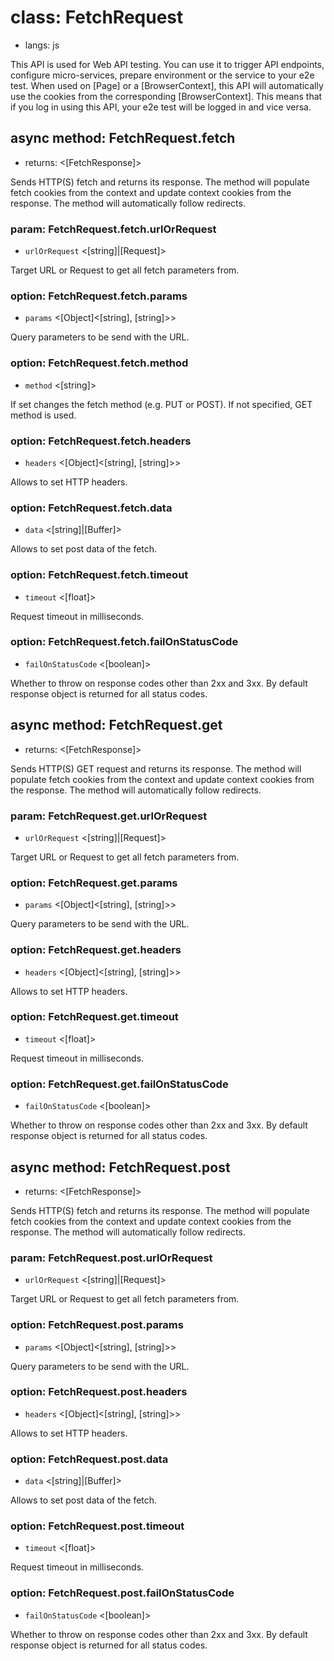 # class: FetchRequest
* langs: js

This API is used for Web API testing. You can use it to trigger API endpoints, configure micro-services, prepare
environment or the service to your e2e test. When used on [Page] or a [BrowserContext], this API will automatically use
the cookies from the corresponding [BrowserContext]. This means that if you log in using this API, your e2e test
will be logged in and vice versa.

## async method: FetchRequest.fetch
- returns: <[FetchResponse]>

Sends HTTP(S) fetch and returns its response. The method will populate fetch cookies from the context and update
context cookies from the response. The method will automatically follow redirects.

### param: FetchRequest.fetch.urlOrRequest
- `urlOrRequest` <[string]|[Request]>

Target URL or Request to get all fetch parameters from.

### option: FetchRequest.fetch.params
- `params` <[Object]<[string], [string]>>

Query parameters to be send with the URL.

### option: FetchRequest.fetch.method
- `method` <[string]>

If set changes the fetch method (e.g. PUT or POST). If not specified, GET method is used.

### option: FetchRequest.fetch.headers
- `headers` <[Object]<[string], [string]>>

Allows to set HTTP headers.

### option: FetchRequest.fetch.data
- `data` <[string]|[Buffer]>

Allows to set post data of the fetch.

### option: FetchRequest.fetch.timeout
- `timeout` <[float]>

Request timeout in milliseconds.

### option: FetchRequest.fetch.failOnStatusCode
- `failOnStatusCode` <[boolean]>

Whether to throw on response codes other than 2xx and 3xx. By default response object is returned
for all status codes.

## async method: FetchRequest.get
- returns: <[FetchResponse]>

Sends HTTP(S) GET request and returns its response. The method will populate fetch cookies from the context and update
context cookies from the response. The method will automatically follow redirects.

### param: FetchRequest.get.urlOrRequest
- `urlOrRequest` <[string]|[Request]>

Target URL or Request to get all fetch parameters from.

### option: FetchRequest.get.params
- `params` <[Object]<[string], [string]>>

Query parameters to be send with the URL.

### option: FetchRequest.get.headers
- `headers` <[Object]<[string], [string]>>

Allows to set HTTP headers.

### option: FetchRequest.get.timeout
- `timeout` <[float]>

Request timeout in milliseconds.

### option: FetchRequest.get.failOnStatusCode
- `failOnStatusCode` <[boolean]>

Whether to throw on response codes other than 2xx and 3xx. By default response object is returned
for all status codes.

## async method: FetchRequest.post
- returns: <[FetchResponse]>

Sends HTTP(S) fetch and returns its response. The method will populate fetch cookies from the context and update
context cookies from the response. The method will automatically follow redirects.

### param: FetchRequest.post.urlOrRequest
- `urlOrRequest` <[string]|[Request]>

Target URL or Request to get all fetch parameters from.

### option: FetchRequest.post.params
- `params` <[Object]<[string], [string]>>

Query parameters to be send with the URL.

### option: FetchRequest.post.headers
- `headers` <[Object]<[string], [string]>>

Allows to set HTTP headers.

### option: FetchRequest.post.data
- `data` <[string]|[Buffer]>

Allows to set post data of the fetch.

### option: FetchRequest.post.timeout
- `timeout` <[float]>

Request timeout in milliseconds.

### option: FetchRequest.post.failOnStatusCode
- `failOnStatusCode` <[boolean]>

Whether to throw on response codes other than 2xx and 3xx. By default response object is returned
for all status codes.
